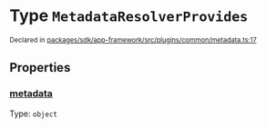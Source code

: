 # Type `MetadataResolverProvides`
<sub>Declared in [packages/sdk/app-framework/src/plugins/common/metadata.ts:17](https://github.com/dxos/dxos/blob/061d3392e/packages/sdk/app-framework/src/plugins/common/metadata.ts#L17)</sub>




## Properties
### [metadata](https://github.com/dxos/dxos/blob/061d3392e/packages/sdk/app-framework/src/plugins/common/metadata.ts#L18)
Type: <code>object</code>





